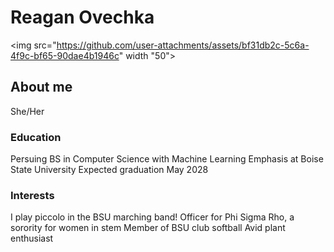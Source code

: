# Reagan Ovechka
<img src="https://github.com/user-attachments/assets/bf31db2c-5c6a-4f9c-bf65-90dae4b1946c" width "50">

## About me
She/Her

### Education
Persuing BS in Computer Science with Machine Learning Emphasis at Boise State University
Expected graduation May 2028

### Interests
I play piccolo in the BSU marching band!
Officer for Phi Sigma Rho, a sorority for women in stem
Member of BSU club softball
Avid plant enthusiast



